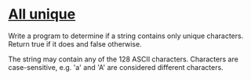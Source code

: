 # [All unique](https://www.codewars.com/kata/all-unique "https://www.codewars.com/kata/553e8b195b853c6db4000048")

Write a program to determine if a string contains only unique characters.
Return true if it does and false otherwise.

The string may contain any of the 128 ASCII characters.
Characters are case-sensitive, e.g. 'a' and 'A' are considered different characters.